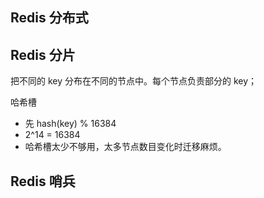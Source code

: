 
## Redis 分布式

## Redis 分片

把不同的 key 分布在不同的节点中。每个节点负责部分的 key；

哈希槽
- 先 hash(key) % 16384
- 2^14 = 16384
- 哈希槽太少不够用，太多节点数目变化时迁移麻烦。

## Redis 哨兵